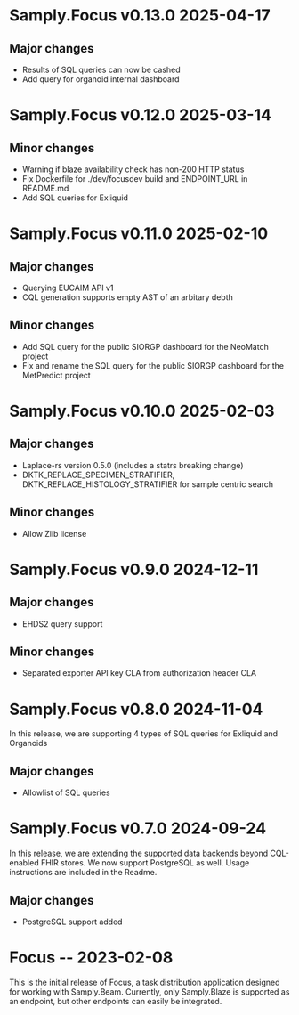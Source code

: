 # Samply.Focus v0.13.0 2025-04-17

## Major changes
* Results of SQL queries can now be cashed
* Add query for organoid internal dashboard


# Samply.Focus v0.12.0 2025-03-14

## Minor changes
* Warning if blaze availability check has non-200 HTTP status
* Fix Dockerfile for ./dev/focusdev build and ENDPOINT_URL in README.md
* Add SQL queries for Exliquid


# Samply.Focus v0.11.0 2025-02-10

## Major changes
* Querying EUCAIM API v1
* CQL generation supports empty AST of an arbitary debth

## Minor changes
* Add SQL query for the public SIORGP dashboard for the NeoMatch project
* Fix and rename the SQL query for the public SIORGP dashboard for the MetPredict project


# Samply.Focus v0.10.0 2025-02-03

## Major changes
* Laplace-rs version 0.5.0 (includes a statrs breaking change)
* DKTK_REPLACE_SPECIMEN_STRATIFIER, DKTK_REPLACE_HISTOLOGY_STRATIFIER for sample centric search

## Minor changes
* Allow Zlib license


# Samply.Focus v0.9.0 2024-12-11

## Major changes
* EHDS2 query support

## Minor changes
* Separated exporter API key CLA from authorization header CLA


# Samply.Focus v0.8.0 2024-11-04

In this release, we are supporting 4 types of SQL queries for Exliquid and Organoids

## Major changes
* Allowlist of SQL queries


# Samply.Focus v0.7.0 2024-09-24

In this release, we are extending the supported data backends beyond CQL-enabled FHIR stores. We now support PostgreSQL as well. Usage instructions are included in the Readme.

## Major changes
* PostgreSQL support added

  

# Focus -- 2023-02-08

This is the initial release of Focus, a task distribution application designed for working with Samply.Beam. Currently, only Samply.Blaze is supported as an endpoint, but other endpoints can easily be integrated.
